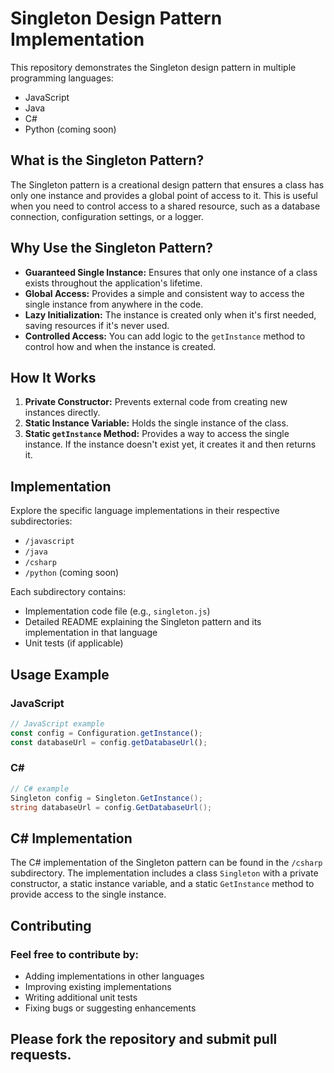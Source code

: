 # Singleton Design Pattern Implementation

This repository demonstrates the Singleton design pattern in multiple programming languages:

- JavaScript
- Java
- C#
- Python (coming soon)

## What is the Singleton Pattern?

The Singleton pattern is a creational design pattern that ensures a class has only one instance and provides a global point of access to it. This is useful when you need to control access to a shared resource, such as a database connection, configuration settings, or a logger.

## Why Use the Singleton Pattern?

- **Guaranteed Single Instance:** Ensures that only one instance of a class exists throughout the application's lifetime.
- **Global Access:** Provides a simple and consistent way to access the single instance from anywhere in the code.
- **Lazy Initialization:** The instance is created only when it's first needed, saving resources if it's never used.
- **Controlled Access:** You can add logic to the `getInstance` method to control how and when the instance is created.

## How It Works

1. **Private Constructor:** Prevents external code from creating new instances directly.
2. **Static Instance Variable:** Holds the single instance of the class.
3. **Static `getInstance` Method:** Provides a way to access the single instance. If the instance doesn't exist yet, it creates it and then returns it.

## Implementation

Explore the specific language implementations in their respective subdirectories:

- `/javascript`
- `/java`
- `/csharp`
- `/python` (coming soon)

Each subdirectory contains:

- Implementation code file (e.g., `singleton.js`)
- Detailed README explaining the Singleton pattern and its implementation in that language
- Unit tests (if applicable)

## Usage Example

### JavaScript

```javascript
// JavaScript example
const config = Configuration.getInstance();
const databaseUrl = config.getDatabaseUrl();
```

### C#

```csharp
// C# example
Singleton config = Singleton.GetInstance();
string databaseUrl = config.GetDatabaseUrl();
```

## C# Implementation

The C# implementation of the Singleton pattern can be found in the `/csharp` subdirectory. The implementation includes a class `Singleton` with a private constructor, a static instance variable, and a static `GetInstance` method to provide access to the single instance.

## Contributing
### Feel free to contribute by:
- Adding implementations in other languages
- Improving existing implementations
- Writing additional unit tests
- Fixing bugs or suggesting enhancements

## Please fork the repository and submit pull requests.
